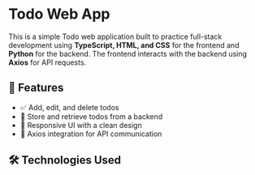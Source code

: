 # Todo Web App 
This is a simple Todo web application built to practice full-stack development using **TypeScript, HTML, and CSS** for the frontend and **Python** for the backend. The frontend interacts with the backend using **Axios** for API requests.

## 🚀 Features
- ✅ Add, edit, and delete todos  
- 📡 Store and retrieve todos from a backend  
- 🎨 Responsive UI with a clean design  
- 🔗 Axios integration for API communication 

## 🛠 Technologies Used
